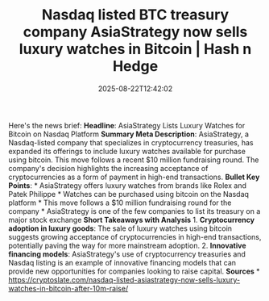﻿---
title: "Nasdaq listed BTC treasury company AsiaStrategy now sells luxury watches in Bitcoin | Hash n Hedge"
date: "2025-08-22T12:42:02"
category: "Markets"
summary: ""
slug: "nasdaq-listed-btc-treasury-company-asiastrategy-now-sells-lu"
source_urls:
  - ""
seo:
  title: "Nasdaq listed BTC treasury company AsiaStrategy now sells luxury watches in Bitcoin | Hash n Hedge | Hash n Hedge"
  description: ""
  keywords: ["news", "markets", "brief"]
---
Here's the news brief:  **Headline**: AsiaStrategy Lists Luxury Watches for Bitcoin on Nasdaq Platform  **Summary Meta Description**: AsiaStrategy, a Nasdaq-listed company that specializes in cryptocurrency treasuries, has expanded its offerings to include luxury watches available for purchase using bitcoin. This move follows a recent $10 million fundraising round. The company's decision highlights the increasing acceptance of cryptocurrencies as a form of payment in high-end transactions.  **Bullet Key Points**:  * AsiaStrategy offers luxury watches from brands like Rolex and Patek Philippe * Watches can be purchased using bitcoin on the Nasdaq platform * This move follows a $10 million fundraising round for the company * AsiaStrategy is one of the few companies to list its treasury on a major stock exchange  **Short Takeaways with Analysis**  1. **Cryptocurrency adoption in luxury goods**: The sale of luxury watches using bitcoin suggests growing acceptance of cryptocurrencies in high-end transactions, potentially paving the way for more mainstream adoption. 2. **Innovative financing models**: AsiaStrategy's use of cryptocurrency treasuries and Nasdaq listing is an example of innovative financing models that can provide new opportunities for companies looking to raise capital.  **Sources**  * https://cryptoslate.com/nasdaq-listed-asiastrategy-now-sells-luxury-watches-in-bitcoin-after-10m-raise/